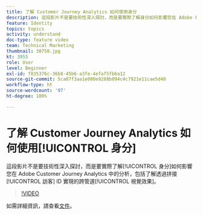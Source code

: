 ```yaml
---
title: 了解 Customer Journey Analytics 如何使用身分
description: 這段影片不是要技術性深入探討，而是要實際了解身分如何影響您在 Adobe Customer Journey Analytics 中的分析，包括了解透過拼接訪客 ID 實現的跨管道視覺效果。
feature: Identity
topics: topics
activity: understand
doc-type: feature video
team: Technical Marketing
thumbnail: 30750.jpg
kt: 3955
role: User
level: Beginner
exl-id: f835376c-36b8-45b6-a3fe-4efaf5fb6a12
source-git-commit: 5ca07f3aa1e080e9288b094c4c7921e11cae5d40
workflow-type: ht
source-wordcount: '97'
ht-degree: 100%

---
```


# 了解 Customer Journey Analytics 如何使用[!UICONTROL 身分]

這段影片不是要技術性深入探討，而是要實際了解[!UICONTROL 身分]如何影響您在 Adobe Customer Journey Analytics 中的分析，包括了解透過拼接[!UICONTROL 訪客] ID 實現的跨管道[!UICONTROL 視覺效果]。

>[!VIDEO](https://video.tv.adobe.com/v/30750/?quality=12&enable10seconds=on&speedcontrol=on)

如需詳細資訊，請查看[文件](https://experienceleague.adobe.com/docs/analytics-platform/using/cja-landing.html?lang=zh-Hant)。
